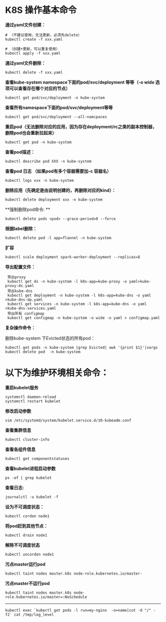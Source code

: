 
# K8S 操作基本命令


**通过yaml文件创建：**

```shell
# （不建议使用，无法更新，必须先delete）
kubectl create -f xxx.yaml 

# （创建+更新，可以重复使用）
kubectl apply -f xxx.yaml 
```
 

**通过yaml文件删除：**
```shell
kubectl delete -f xxx.yaml
```
 

**查看kube-system namespace下面的pod/svc/deployment 等等（-o wide  选项可以查看存在哪个对应的节点）**
```shell
kubectl get pod/svc/deployment -n kube-system
```
  

**查看所有namespace下面的pod/svc/deployment等等**
```shell
kubectl get pod/svc/deployment --all-namcpaces 
```
 

**重启pod（无法删除对应的应用，因为存在deployment/rc之类的副本控制器，删除pod也会重新拉起来）**
```shell
kubectl get pod -n kube-system
```
 

**查看pod描述：**
```shell
kubectl describe pod XXX -n kube-system
```
 

**查看pod 日志 （如果pod有多个容器需要加-c 容器名）**
```shell
kubectl logs xxx -n kube-system  
```
 

**删除应用（先确定是由说明创建的，再删除对应的kind）：**
```shell
kubectl delete deployment xxx -n kube-system
```
**强制删除pod命令: **
 ```
 kubectl delete pods <pod> --grace-period=0 --force
```
**根据label删除：**
```shell
kubectl delete pod -l app=flannel -n kube-system
```
 

**扩容**
```shell
kubectl scale deployment spark-worker-deployment --replicas=8
```
 

**导出配置文件：**
```shell
 导出proxy
 kubectl get ds -n kube-system -l k8s-app=kube-proxy -o yaml>kube-proxy-ds.yaml
 导出kube-dns
 kubectl get deployment -n kube-system -l k8s-app=kube-dns -o yaml >kube-dns-dp.yaml
 kubectl get services -n kube-system -l k8s-app=kube-dns -o yaml >kube-dns-services.yaml
 导出所有 configmap
 kubectl get configmap -n kube-system -o wide -o yaml > configmap.yaml
```
 

**复杂操作命令：**

删除kube-system 下Evicted状态的所有pod：
```shell
kubectl get pods -n kube-system |grep Evicted| awk '{print $1}'|xargs kubectl delete pod  -n kube-system
```
 

# 以下为维护环境相关命令：

**重启kubelet服务**
```shell
systemctl daemon-reload
systemctl restart kubelet
```
 

**修改启动参数**
```shell
vim /etc/systemd/system/kubelet.service.d/10-kubeadm.conf
```
 

**查看集群信息**
```shell
kubectl cluster-info
```
 

**查看各组件信息**
```shell
kubectl get componentstatuses
```
 

**查看kubelet进程启动参数**
```shell
ps -ef | grep kubelet
```
 

**查看日志:**
```shell
journalctl -u kubelet -f
```
 

**设为不可调度状态：**
```shell
kubectl cordon node1
```
 

**将pod赶到其他节点：**
```shell
kubectl drain node1
```
 
**解除不可调度状态**
```shell
kubectl uncordon node1
```
 

**污点master运行pod**

```shell
kubectl taint nodes master.k8s node-role.kubernetes.io/master-
```

**污点master不运行pod**
```shell
kubectl taint nodes master.k8s node-role.kubernetes.io/master=:NoSchedule
```
----
```
kubectl exec `kubectl get pods -l run=my-nginx  -o=name|cut -d "/" -f2` cat /tmp/log_level
```
